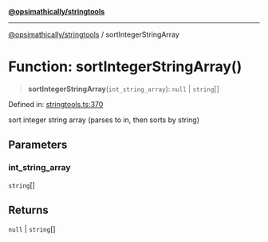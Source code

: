 [**@opsimathically/stringtools**](../README.md)

***

[@opsimathically/stringtools](../README.md) / sortIntegerStringArray

# Function: sortIntegerStringArray()

> **sortIntegerStringArray**(`int_string_array`): `null` \| `string`[]

Defined in: [stringtools.ts:370](https://github.com/opsimathically/stringtools/blob/b055bf3b17cc9708499ff46423d7e765497f45ae/src/stringtools.ts#L370)

sort integer string array (parses to in, then sorts by string)

## Parameters

### int\_string\_array

`string`[]

## Returns

`null` \| `string`[]
